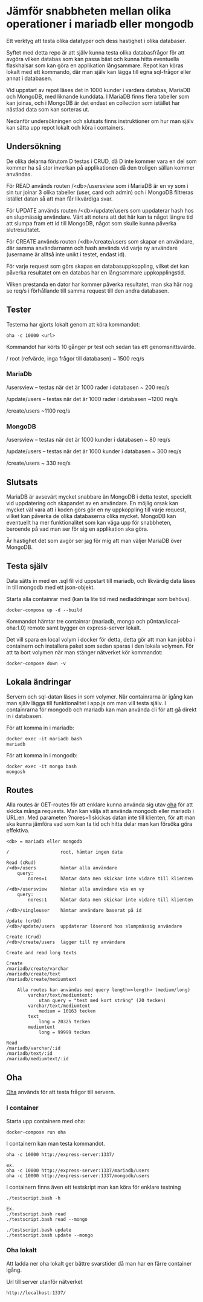 # Jämför snabbheten mellan olika operationer i mariadb eller mongodb
Ett verktyg att testa olika datatyper och dess hastighet i olika databaser.

Syftet med detta repo är att själv kunna testa olika databasfrågor för att avgöra vilken databas som kan passa bäst och kunna hitta eventuella flaskhalsar som kan göra en applikation långsammare. Repot kan köras lokalt med ett kommando, där man själv kan lägga till egna sql-frågor eller annat i databasen.

Vid uppstart av repot läses det in 1000 kunder i vardera databas, MariaDB och MongoDB, med liknande kunddata. I MariaDB finns flera tabeller som kan joinas, och i MongoDB är det endast en collection som istället har nästlad data som kan sorteras ut.

Nedanför undersökningen och slutsats finns instruktioner om hur man själv kan sätta upp repot lokalt och köra i containers.

## Undersökning

De olika delarna förutom D testas i CRUD, då D inte kommer vara en del som kommer ha så stor inverkan på applikationen då den troligen sällan kommer användas.

För READ används routen /&lt;db&gt;/usersview som i MariaDB är en vy som i sin tur joinar 3 olika tabeller (user, card och admin) och i MongoDB filtreras istället datan så att man får likvärdiga svar.

För UPDATE används routen /&lt;db&gt;/update/users som uppdaterar hash hos en slupmässig användare. Värt att notera att det här kan ta något längre tid att slumpa fram ett id till MongoDB, något som skulle kunna påverka slutresultatet. 

För CREATE används routen /&lt;db&gt;/create/users som skapar en användare, där samma användarnamn och hash används vid varje ny användare (username är alltså inte unikt i testet, endast id).

För varje request som görs skapas en databasuppkoppling, vilket det kan påverka resultatet om en databas har en långsammare uppkopplingstid.

Vilken prestanda en dator har kommer påverka resultatet, man ska här nog se req/s i förhållande till samma request till den andra databasen.

## Tester

Testerna har gjorts lokalt genom att köra kommandot:
```
oha -c 10000 <url>
```
Kommandot har körts 10 gånger pr test och sedan tas ett genomsnittsvärde.

/ root (refvärde, inga frågor till databasen)
~ 1500 req/s

### MariaDb
/usersview – testas när det är 1000 rader i databasen
~ 200 req/s

/update/users – testas när det är 1000 rader i databasen
~1200 req/s

/create/users
~1100 req/s

### MongoDB
/usersview – testas när det är 1000 kunder i databasen
~ 80 req/s

/update/users – testas när det är 1000 kunder i databasen
~ 300 req/s

/create/users
~ 330 req/s

## Slutsats
MariaDB är avsevärt mycket snabbare än MongoDB i detta testet, speciellt vid uppdatering och skapandet av en användare. En möjlig orsak kan mycket väl vara att i koden görs gör en ny uppkoppling till varje request, vilket kan påverka de olika databaserna olika mycket. MongoDB kan eventuellt ha mer funktionalitet som kan väga upp för snabbheten, beroende på vad man ser för sig en applikation ska göra.

Är hastighet det som avgör ser jag för mig att man väljer MariaDB över MongoDB.

## Testa själv

Data sätts in med en .sql fil vid uppstart till mariadb, och likvärdig data läses in till mongodb med ett json-objekt.

Starta alla containrar med (kan ta lite tid med nedladdningar som behövs).
```
docker-compose up -d --build
```

Kommandot hämtar tre containrar (mariadb, mongo och p0ntan/local-oha:1.0) remote samt bygger en express-server lokalt.

Det vill spara en local volym i docker för detta, detta gör att man kan jobba i containern och installera paket som sedan sparas i den lokala volymen. För att ta bort volymen när man stänger nätverket kör kommandot:
```
docker-compose down -v
```

## Lokala ändringar

Servern och sql-datan läses in som volymer. När containrarna är igång kan man själv lägga till funktionalitet i app.js om man vill testa själv. I containrarna för mongodb och mariadb kan man använda cli för att gå direkt in i databasen.

För att komma in i mariadb:
```
docker exec -it mariadb bash
mariadb
```

För att komma in i mongodb:
```
docker exec -it mongo bash
mongosh
```

## Routes
Alla routes är GET-routes för att enklare kunna använda sig utav [oha](https://github.com/hatoo/oha) för att skicka många requests. Man kan välja att använda mongodb eller mariadb i URL:en. Med parameten ?nores=1 skickas datan inte till klienten, för att man ska kunna jämföra vad som kan ta tid och hitta delar man kan försöka göra effektiva.

```
<db> = mariadb eller mongodb

/                   root, hämtar ingen data

Read (cRud)
/<db>/users         hämtar alla användare
    query:
        nores=1     hämtar data men skickar inte vidare till klienten

/<db>/usersview     hämtar alla användare via en vy
    query:
        nores:1     hämtar data men skickar inte vidare till klienten

/<db>/singleuser    hämtar användare baserat på id

Update (crUd)
/<db>/update/users  uppdaterar lösenord hos slumpmässig användare

Create (Crud)
/<db>/create/users  lägger till ny användare

Create and read long texts

Create
/mariadb/create/varchar
/mariadb/create/text
/mariadb/create/mediumtext

    Alla routes kan användas med query length=<length> (medium/long)
        varchar/text/mediumtext:
            utan query = "test med kort sträng" (20 tecken) 
        varchar/text/mediumtext
            medium = 10163 tecken
        text
            long = 20325 tecken
        mediumtext
            long = 99999 tecken

Read
/mariadb/varchar/:id
/mariadb/text/:id
/mariadb/mediumtext/:id

``` 

## Oha

[Oha](https://github.com/hatoo/oha) används för att testa frågor till servern.

### I container
Starta upp containern med oha:
```
docker-compose run oha
```

I containern kan man testa kommandot.

```
oha -c 10000 http://express-server:1337/

ex.
oha -c 10000 http://express-server:1337/mariadb/users
oha -c 10000 http://express-server:1337/mongodb/users
```

I containern finns även ett testskript man kan köra för enklare testning
```
./testscript.bash -h

Ex.
./testscript.bash read
./testscript.bash read --mongo

./testscript.bash update
./testscript.bash update --mongo
```

### Oha lokalt

Att ladda ner oha lokalt ger bättre svarstider då man har en färre container igång.

Url till server utanför nätverket
```
http://localhost:1337/
```
